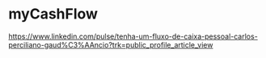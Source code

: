 # myCashFlow
https://www.linkedin.com/pulse/tenha-um-fluxo-de-caixa-pessoal-carlos-perciliano-gaud%C3%AAncio?trk=public_profile_article_view
